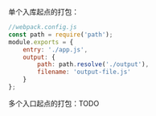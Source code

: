 

单个入库起点的打包：

```js
//webpack.config.js
const path = require('path');
module.exports = {
    entry: './app.js',
    output: {
        path: path.resolve('./output'),
        filename: 'output-file.js'
    }
};
```

多个入口起点的打包：TODO

